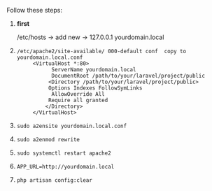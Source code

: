 
Follow these steps:

1. **first**

   /etc/hosts -> add new -> 127.0.0.1   yourdomain.local

2. ```shell
   /etc/apache2/site-available/ 000-default conf  copy to yourdomain.local.conf	
		<VirtualHost *:80>
  			  ServerName yourdomain.local
			  DocumentRoot /path/to/your/laravel/project/public
			 <Directory /path/to/your/laravel/project/public>
			 Options Indexes FollowSymLinks
			  AllowOverride All
			 Require all granted
			</Directory>
		</VirtualHost>
   ```
3. 
     ```shell
    sudo a2ensite yourdomain.local.conf
    ```
4.
    ```shell
   sudo a2enmod rewrite
    ```

5.
	```shell
	sudo systemctl restart apache2
	```

6. 
	```shell
	APP_URL=http://yourdomain.local
	```

7.
	```shell
	php artisan config:clear
	```

